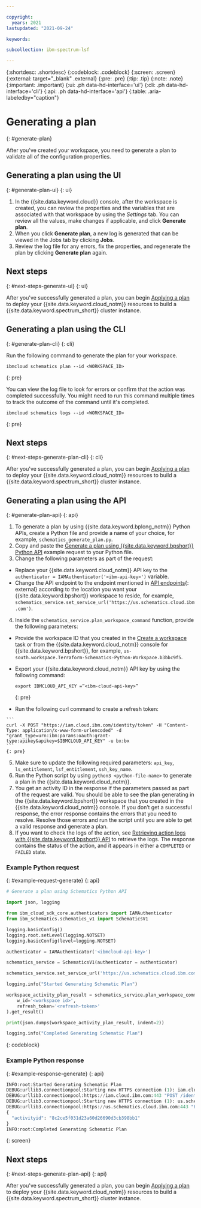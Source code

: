 ```yaml
---

copyright:
  years: 2021
lastupdated: "2021-09-24"

keywords: 

subcollection: ibm-spectrum-lsf

---
```


{:shortdesc: .shortdesc}
{:codeblock: .codeblock}
{:screen: .screen}
{:external: target="_blank" .external}
{:pre: .pre}
{:tip: .tip}
{:note: .note}
{:important: .important}
{:ui: .ph data-hd-interface='ui'}
{:cli: .ph data-hd-interface='cli'}
{:api: .ph data-hd-interface='api'}
{:table: .aria-labeledby="caption"}

# Generating a plan
{: #generate-plan}

After you've created your workspace, you need to generate a plan to validate all of the configuration properties.

## Generating a plan using the UI
{: #generate-plan-ui}
{: ui}

1. In the {{site.data.keyword.cloud}} console, after the workspace is created, you can review the properties and the variables that are associated with that workspace by using the _Settings_ tab. You can review all the values, make changes if applicable, and click **Generate plan**. 
2. When you click **Generate plan**, a new log is generated that can be viewed in the Jobs tab by clicking **Jobs**. 
3. Review the log file for any errors, fix the properties, and regenerate the plan by clicking **Generate plan** again.

## Next steps
{: #next-steps-generate-ui}
{: ui}

After you've successfully generated a plan, you can begin [Applying a plan](/docs/ibm-spectrum-lsf?topic=ibm-spectrum-lsf-applying-plan#apply-plan-ui) to deploy your {{site.data.keyword.cloud_notm}} resources to build a {{site.data.keyword.spectrum_short}} cluster instance.

## Generating a plan using the CLI
{: #generate-plan-cli}
{: cli}

Run the following command to generate the plan for your workspace.

```
ibmcloud schematics plan --id <WORKSPACE_ID>
```
{: pre}

You can view the log file to look for errors or confirm that the action was completed successfully. You might need to run this command multiple times to track the outcome of the command until it's completed.

```
ibmcloud schematics logs --id <WORKSPACE_ID>
```
{: pre}

## Next steps
{: #next-steps-generate-plan-cli}
{: cli}

After you've successfully generated a plan, you can begin [Applying a plan](/docs/ibm-spectrum-lsf?topic=ibm-spectrum-lsf-applying-plan#apply-plan-cli) to deploy your {{site.data.keyword.cloud_notm}} resources to build a {{site.data.keyword.spectrum_short}} cluster instance.

## Generating a plan using the API
{: #generate-plan-api}
{: api}

1. To generate a plan by using {{site.data.keyword.bplong_notm}} Python APIs, create a Python file and provide a name of your choice, for example, `schematics_generate_plan.py`.
2. Copy and paste the [Generate a plan using {{site.data.keyword.bpshort}} Python API](/docs/ibm-spectrum-lsf?topic=ibm-spectrum-lsf-generate-plan#example-request-generate) example request to your Python file.
3. Change the following parameters as part of the request:
  * Replace your {{site.data.keyword.cloud_notm}} API key to the `authenticator = IAMAuthenticator('<ibm-api-key>')` variable.
  * Change the API endpoint to the endpoint mentioned in [API endpoints](https://cloud.ibm.com/apidocs/schematics?code=python#api-endpoints){: external} according to the location you want your {{site.data.keyword.bpshort}} workspace to reside, for example, `schematics_service.set_service_url('https://us.schematics.cloud.ibm.com')`.
4. Inside the `schematics_service.plan_workspace_command` function, provide the following parameters:
  * Provide the workspace ID that you created in the [Create a workspace](/docs/ibm-spectrum-lsf?topic=ibm-spectrum-lsf-creating-workspace) task or from the {{site.data.keyword.cloud_notm}} console for {{site.data.keyword.bpshort}}, for example, `us-south.workspace.Terraform-Schematics-Python-Workspace.b3bbc9f5`.
  * Export your {{site.data.keyword.cloud_notm}} API key by using the following command:
  
    ```
    export IBMCLOUD_API_KEY =”<ibm-cloud-api-key>”
    ```
    {: pre}

  *  Run the following curl command to create a refresh token: 

    ```
    curl -X POST "https://iam.cloud.ibm.com/identity/token" -H "Content-Type: application/x-www-form-urlencoded" -d "grant_type=urn:ibm:params:oauth:grant-type:apikey&apikey=$IBMCLOUD_API_KEY" -u bx:bx
    ```
    {: pre}

5. Make sure to update the following required parameters: `api_key`, `ls_entitlement`, `lsf_entitlement`, `ssh_key_name`.
6. Run the Python script by using `python3 <python-file-name>` to generate a plan in the {{site.data.keyword.cloud_notm}}.
7. You get an activity ID in the response if the parameters passed as part of the request are valid. You should be able to see the plan generating in the {{site.data.keyword.bpshort}} workspace that you created in the {{site.data.keyword.cloud_notm}} console. If you don’t get a successful response, the error response contains the errors that you need to resolve. Resolve those errors and run the script until you are able to get a valid response and generate a plan.
8. If you want to check the logs of the action, see [Retrieving action logs with {{site.data.keyword.bpshort}} API](/docs/ibm-spectrum-lsf?topic=ibm-spectrum-lsf-retrieve-action-logs) to retrieve the logs. The response contains the status of the action, and it appears in either a `COMPLETED` or `FAILED` state.

### Example Python request
{: #example-request-generate}
{: api}

```python
# Generate a plan using Schematics Python API

import json, logging

from ibm_cloud_sdk_core.authenticators import IAMAuthenticator
from ibm_schematics.schematics_v1 import SchematicsV1

logging.basicConfig()
logging.root.setLevel(logging.NOTSET)
logging.basicConfig(level=logging.NOTSET)

authenticator = IAMAuthenticator('<ibmcloud-api-key>')

schematics_service = SchematicsV1(authenticator = authenticator)

schematics_service.set_service_url('https://us.schematics.cloud.ibm.com')

logging.info("Started Generating Schematic Plan")

workspace_activity_plan_result = schematics_service.plan_workspace_command(
    w_id='<workspace id>',
    refresh_token='<refresh-token>'
).get_result()

print(json.dumps(workspace_activity_plan_result, indent=2))

logging.info("Completed Generating Schematic Plan")
```
{: codeblock}

### Example Python response
{: #example-response-generate}
{: api}

```python
INFO:root:Started Generating Schematic Plan
DEBUG:urllib3.connectionpool:Starting new HTTPS connection (1): iam.cloud.ibm.com:443
DEBUG:urllib3.connectionpool:https://iam.cloud.ibm.com:443 "POST /identity/token HTTP/1.1" 200 985
DEBUG:urllib3.connectionpool:Starting new HTTPS connection (1): us.schematics.cloud.ibm.com:443
DEBUG:urllib3.connectionpool:https://us.schematics.cloud.ibm.com:443 "POST /v1/workspaces/us-south.workspace.Schematic-Sunil-Test-Workspace.5a4cbf11/plan HTTP/1.1" 202 49
{
  "activityid": "8c2ce5f031d23a60d26690d3cb398bb1"
}
INFO:root:Completed Generating Schematic Plan
```
{: screen}

## Next steps
{: #next-steps-generate-plan-api}
{: api}

After you've successfully generated a plan, you can begin [Applying a plan](/docs/ibm-spectrum-lsf?topic=ibm-spectrum-lsf-applying-plan#apply-plan-api) to deploy your {{site.data.keyword.cloud_notm}} resources to build a {{site.data.keyword.spectrum_short}} cluster instance.